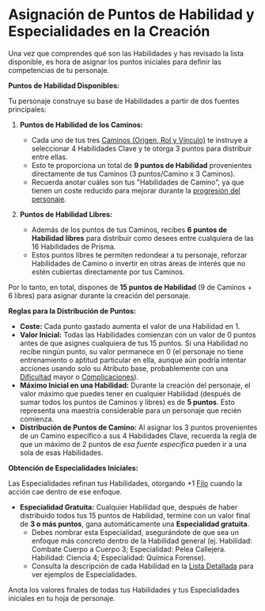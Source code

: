 # Asignación de Puntos de Habilidad y Especialidades en la Creación

Una vez que comprendes qué son las Habilidades y has revisado la lista disponible, es hora de asignar los puntos iniciales para definir las competencias de tu personaje.

**Puntos de Habilidad Disponibles:**

Tu personaje construye su base de Habilidades a partir de dos fuentes principales:

1.  **Puntos de Habilidad de los Caminos:**
    *   Cada uno de tus tres [Caminos (Origen, Rol y Vínculo)](./../02.3_Paso_2_Definiendo_tus_Caminos.md) te instruye a seleccionar 4 Habilidades Clave y te otorga 3 puntos para distribuir entre ellas.
    *   Esto te proporciona un total de **9 puntos de Habilidad** provenientes directamente de tus Caminos (3 puntos/Camino x 3 Caminos).
    *   Recuerda anotar cuáles son tus "Habilidades de Camino", ya que tienen un coste reducido para mejorar durante la [progresión del personaje](./../02.9_Progresion_del_Personaje_Puntos_de_Influencia.md).

2.  **Puntos de Habilidad Libres:**
    *   Además de los puntos de tus Caminos, recibes **6 puntos de Habilidad libres** para distribuir como desees entre cualquiera de las 16 Habilidades de Prisma.
    *   Estos puntos libres te permiten redondear a tu personaje, reforzar Habilidades de Camino o invertir en otras áreas de interés que no estén cubiertas directamente por tus Caminos.

Por lo tanto, en total, dispones de **15 puntos de Habilidad** (9 de Caminos + 6 libres) para asignar durante la creación del personaje.

**Reglas para la Distribución de Puntos:**

*   **Coste:** Cada punto gastado aumenta el valor de una Habilidad en 1.
*   **Valor Inicial:** Todas las Habilidades comienzan con un valor de 0 puntos antes de que asignes cualquiera de tus 15 puntos. Si una Habilidad no recibe ningún punto, su valor permanece en 0 (el personaje no tiene entrenamiento o aptitud particular en ella, aunque aún podría intentar acciones usando solo su Atributo base, probablemente con una [Dificultad](./../../../Capitulo_01_Mecanicas_Fundamentales/01.06_Dificultad.md) mayor o [Complicaciones](./../../../Capitulo_01_Mecanicas_Fundamentales/01.07_Complicaciones.md)).
*   **Máximo Inicial en una Habilidad:** Durante la creación del personaje, el valor máximo que puedes tener en cualquier Habilidad (después de sumar todos los puntos de Caminos y libres) es de **5 puntos**. Esto representa una maestría considerable para un personaje que recién comienza.
*   **Distribución de Puntos de Camino:** Al asignar los 3 puntos provenientes de un Camino específico a sus 4 Habilidades Clave, recuerda la regla de que un máximo de 2 puntos de *esa fuente específica* pueden ir a una sola de esas Habilidades.

**Obtención de Especialidades Iniciales:**

Las Especialidades refinan tus Habilidades, otorgando +1 [Filo](./../../../Capitulo_01_Mecanicas_Fundamentales/01.05_Filo.md) cuando la acción cae dentro de ese enfoque.

*   **Especialidad Gratuita:** Cualquier Habilidad que, después de haber distribuido todos tus 15 puntos de Habilidad, termine con un valor final de **3 o más puntos**, gana automáticamente una **Especialidad gratuita**.
    *   Debes nombrar esta Especialidad, asegurándote de que sea un enfoque más concreto dentro de la Habilidad general (ej. Habilidad: Combate Cuerpo a Cuerpo 3; Especialidad: Pelea Callejera. Habilidad: Ciencia 4; Especialidad: Química Forense).
    *   Consulta la descripción de cada Habilidad en la [Lista Detallada](./02.5.2_Lista_Detallada_de_Habilidades/README.md) para ver ejemplos de Especialidades.

Anota los valores finales de todas tus Habilidades y tus Especialidades iniciales en tu hoja de personaje.
